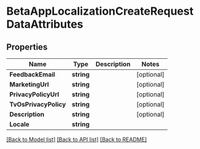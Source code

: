 # BetaAppLocalizationCreateRequestDataAttributes

## Properties

Name | Type | Description | Notes
------------ | ------------- | ------------- | -------------
**FeedbackEmail** | **string** |  | [optional] 
**MarketingUrl** | **string** |  | [optional] 
**PrivacyPolicyUrl** | **string** |  | [optional] 
**TvOsPrivacyPolicy** | **string** |  | [optional] 
**Description** | **string** |  | [optional] 
**Locale** | **string** |  | 

[[Back to Model list]](../README.md#documentation-for-models) [[Back to API list]](../README.md#documentation-for-api-endpoints) [[Back to README]](../README.md)


